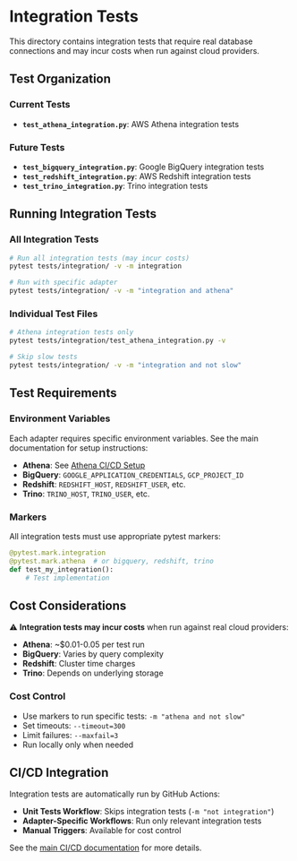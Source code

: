 # Integration Tests

This directory contains integration tests that require real database connections and may incur costs when run against cloud providers.

## Test Organization

### Current Tests
- **`test_athena_integration.py`**: AWS Athena integration tests

### Future Tests
- **`test_bigquery_integration.py`**: Google BigQuery integration tests
- **`test_redshift_integration.py`**: AWS Redshift integration tests
- **`test_trino_integration.py`**: Trino integration tests

## Running Integration Tests

### All Integration Tests
```bash
# Run all integration tests (may incur costs)
pytest tests/integration/ -v -m integration

# Run with specific adapter
pytest tests/integration/ -v -m "integration and athena"
```

### Individual Test Files
```bash
# Athena integration tests only
pytest tests/integration/test_athena_integration.py -v

# Skip slow tests
pytest tests/integration/ -v -m "integration and not slow"
```

## Test Requirements

### Environment Variables
Each adapter requires specific environment variables. See the main documentation for setup instructions:

- **Athena**: See [Athena CI/CD Setup](../../.github/ATHENA_CICD_SETUP.md)
- **BigQuery**: `GOOGLE_APPLICATION_CREDENTIALS`, `GCP_PROJECT_ID`
- **Redshift**: `REDSHIFT_HOST`, `REDSHIFT_USER`, etc.
- **Trino**: `TRINO_HOST`, `TRINO_USER`, etc.

### Markers
All integration tests must use appropriate pytest markers:

```python
@pytest.mark.integration
@pytest.mark.athena  # or bigquery, redshift, trino
def test_my_integration():
    # Test implementation
```

## Cost Considerations

⚠️ **Integration tests may incur costs** when run against real cloud providers:

- **Athena**: ~$0.01-0.05 per test run
- **BigQuery**: Varies by query complexity
- **Redshift**: Cluster time charges
- **Trino**: Depends on underlying storage

### Cost Control
- Use markers to run specific tests: `-m "athena and not slow"`
- Set timeouts: `--timeout=300`
- Limit failures: `--maxfail=3`
- Run locally only when needed

## CI/CD Integration

Integration tests are automatically run by GitHub Actions:

- **Unit Tests Workflow**: Skips integration tests (`-m "not integration"`)
- **Adapter-Specific Workflows**: Run only relevant integration tests
- **Manual Triggers**: Available for cost control

See the [main CI/CD documentation](../../.github/ATHENA_CICD_SETUP.md) for more details.
